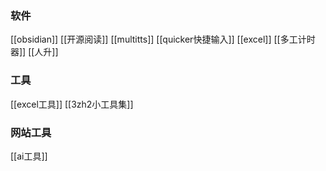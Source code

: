 ### 软件
[[obsidian]]
[[开源阅读]]
[[multitts]]
[[quicker快捷输入]]
[[excel]]
[[多工计时器]]
[[人升]]

### 工具
[[excel工具]]
[[3zh2小工具集]]
### 网站工具
[[ai工具]]